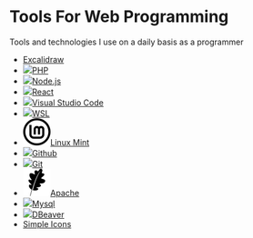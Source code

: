 # Tools For Web Programming
Tools and technologies I use on a daily basis as a programmer

- [Excalidraw](https://excalidraw.com/)
- <img src="https://raw.githubusercontent.com/simple-icons/simple-icons/develop/icons/php.svg">[PHP](https://www.php.net/)
- <img src="https://raw.githubusercontent.com/simple-icons/simple-icons/develop/icons/node.svg">[Node.js](https://nodejs.dev/en/)
- <img src="https://raw.githubusercontent.com/simple-icons/simple-icons/develop/icons/react.svg">[React](https://reactnative.dev/)
- <img src="https://raw.githubusercontent.com/simple-icons/simple-icons/develop/icons/code.svg">[Visual Studio Code](https://code.visualstudio.com/)
- <img src="https://raw.githubusercontent.com/simple-icons/simple-icons/develop/icons/wsl.svg">[WSL](https://docs.microsoft.com/pt-br/windows/wsl/)
- <img src="https://raw.githubusercontent.com/simple-icons/simple-icons/develop/icons/linuxmint.svg">[Linux Mint](https://linuxmint.com/)
- <img src="https://raw.githubusercontent.com/simple-icons/simple-icons/develop/icons/github.svg">[Github](https://github.com/)
- <img src="https://raw.githubusercontent.com/simple-icons/simple-icons/develop/icons/git.svg">[Git](https://git-scm.com/)
- <img src="https://raw.githubusercontent.com/simple-icons/simple-icons/develop/icons/apache.svg">[Apache](https://httpd.apache.org/)
- <img src="https://raw.githubusercontent.com/simple-icons/simple-icons/develop/icons/mysql.svg">[Mysql](https://www.mysql.com/)
- <img src="https://dbeaver.io/wp-content/uploads/2015/09/beaver-head.png">[DBeaver](https://dbeaver.io/)
- [Simple Icons](https://github.com/simple-icons/simple-icons)